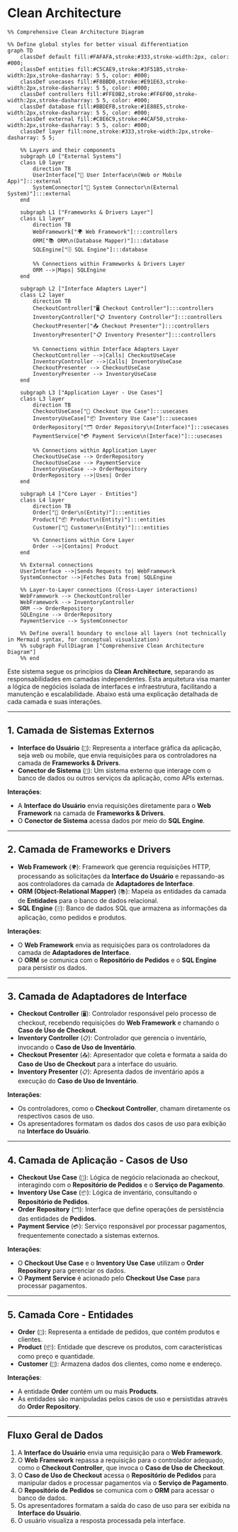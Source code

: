 # Clean Architecture

```mermaid
%% Comprehensive Clean Architecture Diagram

%% Define global styles for better visual differentiation
graph TD
    classDef default fill:#FAFAFA,stroke:#333,stroke-width:2px, color: #000;
    classDef entities fill:#C5CAE9,stroke:#3F51B5,stroke-width:2px,stroke-dasharray: 5 5, color: #000;
    classDef usecases fill:#F8BBD0,stroke:#E91E63,stroke-width:2px,stroke-dasharray: 5 5, color: #000;
    classDef controllers fill:#FFE0B2,stroke:#FF6F00,stroke-width:2px,stroke-dasharray: 5 5, color: #000;
    classDef database fill:#BBDEFB,stroke:#1E88E5,stroke-width:2px,stroke-dasharray: 5 5, color: #000;
    classDef external fill:#C8E6C9,stroke:#4CAF50,stroke-width:2px,stroke-dasharray: 5 5, color: #000;
    classDef layer fill:none,stroke:#333,stroke-width:2px,stroke-dasharray: 5 5;

    %% Layers and their components
    subgraph L0 ["External Systems"]
    class L0 layer
        direction TB
        UserInterface["📱 User Interface\n(Web or Mobile App)"]:::external
        SystemConnector["🔗 System Connector\n(External System)"]:::external
    end

    subgraph L1 ["Frameworks & Drivers Layer"]
    class L1 layer
        direction TB
        WebFramework["🌍 Web Framework"]:::controllers
        ORM["📚 ORM\n(Database Mapper)"]:::database
        SQLEngine["🗄️ SQL Engine"]:::database

        %% Connections within Frameworks & Drivers Layer
        ORM -->|Maps| SQLEngine
    end

    subgraph L2 ["Interface Adapters Layer"]
    class L2 layer
        direction TB
        CheckoutController["🖥️ Checkout Controller"]:::controllers
        InventoryController["📋 Inventory Controller"]:::controllers
        CheckoutPresenter["📤 Checkout Presenter"]:::controllers
        InventoryPresenter["📋 Inventory Presenter"]:::controllers
        
        %% Connections within Interface Adapters Layer
        CheckoutController -->|Calls| CheckoutUseCase
        InventoryController -->|Calls| InventoryUseCase
        CheckoutPresenter --> CheckoutUseCase
        InventoryPresenter --> InventoryUseCase
    end

    subgraph L3 ["Application Layer - Use Cases"]
    class L3 layer
        direction TB
        CheckoutUseCase["🔄 Checkout Use Case"]:::usecases
        InventoryUseCase["📦 Inventory Use Case"]:::usecases
        OrderRepository["🗂️ Order Repository\n(Interface)"]:::usecases
        PaymentService["💳 Payment Service\n(Interface)"]:::usecases

        %% Connections within Application Layer
        CheckoutUseCase --> OrderRepository
        CheckoutUseCase --> PaymentService
        InventoryUseCase --> OrderRepository
        OrderRepository -->|Uses| Order
    end

    subgraph L4 ["Core Layer - Entities"]
    class L4 layer
        direction TB
        Order["💼 Order\n(Entity)"]:::entities
        Product["📦 Product\n(Entity)"]:::entities
        Customer["👤 Customer\n(Entity)"]:::entities

        %% Connections within Core Layer
        Order -->|Contains| Product
    end

    %% External connections
    UserInterface -->|Sends Requests to| WebFramework
    SystemConnector -->|Fetches Data from| SQLEngine

    %% Layer-to-Layer connections (Cross-Layer interactions)
    WebFramework --> CheckoutController
    WebFramework --> InventoryController
    ORM --> OrderRepository
    SQLEngine --> OrderRepository
    PaymentService --> SystemConnector

    %% Define overall boundary to enclose all layers (not technically in Mermaid syntax, for conceptual visualization)
    %% subgraph FullDiagram ["Comprehensive Clean Architecture Diagram"]
    %% end
```

Este sistema segue os princípios da **Clean Architecture**, separando as responsabilidades em camadas independentes. Esta arquitetura visa manter a lógica de negócios isolada de interfaces e infraestrutura, facilitando a manutenção e escalabilidade. Abaixo está uma explicação detalhada de cada camada e suas interações.

---

## 1. Camada de Sistemas Externos
- **Interface do Usuário** (`📱`): Representa a interface gráfica da aplicação, seja web ou mobile, que envia requisições para os controladores na camada de **Frameworks & Drivers**.
- **Conector de Sistema** (`🔗`): Um sistema externo que interage com o banco de dados ou outros serviços da aplicação, como APIs externas.

**Interações**:
- A **Interface do Usuário** envia requisições diretamente para o **Web Framework** na camada de **Frameworks & Drivers**.
- O **Conector de Sistema** acessa dados por meio do **SQL Engine**.

---

## 2. Camada de Frameworks e Drivers
- **Web Framework** (`🌍`): Framework que gerencia requisições HTTP, processando as solicitações da **Interface do Usuário** e repassando-as aos controladores da camada de **Adaptadores de Interface**.
- **ORM (Object-Relational Mapper)** (`📚`): Mapeia as entidades da camada de **Entidades** para o banco de dados relacional.
- **SQL Engine** (`🗄️`): Banco de dados SQL que armazena as informações da aplicação, como pedidos e produtos.

**Interações**:
- O **Web Framework** envia as requisições para os controladores da camada de **Adaptadores de Interface**.
- O **ORM** se comunica com o **Repositório de Pedidos** e o **SQL Engine** para persistir os dados.

---

## 3. Camada de Adaptadores de Interface
- **Checkout Controller** (`🖥️`): Controlador responsável pelo processo de checkout, recebendo requisições do **Web Framework** e chamando o **Caso de Uso de Checkout**.
- **Inventory Controller** (`📋`): Controlador que gerencia o inventário, invocando o **Caso de Uso de Inventário**.
- **Checkout Presenter** (`📤`): Apresentador que coleta e formata a saída do **Caso de Uso de Checkout** para a interface do usuário.
- **Inventory Presenter** (`📋`): Apresenta dados de inventário após a execução do **Caso de Uso de Inventário**.

**Interações**:
- Os controladores, como o **Checkout Controller**, chamam diretamente os respectivos casos de uso.
- Os apresentadores formatam os dados dos casos de uso para exibição na **Interface do Usuário**.

---

## 4. Camada de Aplicação - Casos de Uso
- **Checkout Use Case** (`🔄`): Lógica de negócio relacionada ao checkout, interagindo com o **Repositório de Pedidos** e o **Serviço de Pagamento**.
- **Inventory Use Case** (`📦`): Lógica de inventário, consultando o **Repositório de Pedidos**.
- **Order Repository** (`🗂️`): Interface que define operações de persistência das entidades de **Pedidos**.
- **Payment Service** (`💳`): Serviço responsável por processar pagamentos, frequentemente conectado a sistemas externos.

**Interações**:
- O **Checkout Use Case** e o **Inventory Use Case** utilizam o **Order Repository** para gerenciar os dados.
- O **Payment Service** é acionado pelo **Checkout Use Case** para processar pagamentos.

---

## 5. Camada Core - Entidades
- **Order** (`💼`): Representa a entidade de pedidos, que contém produtos e clientes.
- **Product** (`📦`): Entidade que descreve os produtos, com características como preço e quantidade.
- **Customer** (`👤`): Armazena dados dos clientes, como nome e endereço.

**Interações**:
- A entidade **Order** contém um ou mais **Products**.
- As entidades são manipuladas pelos casos de uso e persistidas através do **Order Repository**.

---

## Fluxo Geral de Dados
1. A **Interface do Usuário** envia uma requisição para o **Web Framework**.
2. O **Web Framework** repassa a requisição para o controlador adequado, como o **Checkout Controller**, que invoca o **Caso de Uso de Checkout**.
3. O **Caso de Uso de Checkout** acessa o **Repositório de Pedidos** para manipular dados e processar pagamentos via o **Serviço de Pagamento**.
4. O **Repositório de Pedidos** se comunica com o **ORM** para acessar o banco de dados.
5. Os apresentadores formatam a saída do caso de uso para ser exibida na **Interface do Usuário**.
6. O usuário visualiza a resposta processada pela interface.
